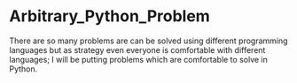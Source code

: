 # Arbitrary_Python_Problem
There are so many problems are can be solved using different programming languages but as strategy even everyone is comfortable with different languages; I will be putting problems which are comfortable to solve in Python.
